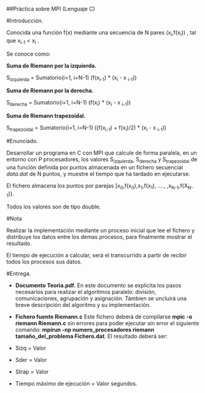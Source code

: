 ##Práctica sobre MPI (Lenguaje C)

#Introducción.

Conocida una función f(x) mediante una secuencia de N pares (x<sub>i</sub>,f(x<sub>i</sub>)) , tal que x<sub>i-1</sub> < x<sub>i</sub> .

Se conoce como:

**Suma de Riemann por la izquierda.**

S<sub>izquierda</sub> = Sumatorio(i=1, i=N-1) (f(x<sub>i-1</sub>) * (x<sub>i</sub> - x <sub>i-1</sub>))

**Suma de Riemann por la derecha.**

S<sub>derecha</sub> = Sumatorio(i=1, i=N-1) (f(x<sub>i</sub>) * (x<sub>i</sub> - x <sub>i-1</sub>))

**Suma de Riemann trapezoidal.**

S<sub>trapezoidal</sub> = Sumatorio(i=1, i=N-1) ((f(x<sub>i-1</sub>) + f(x<sub>i</sub>)/2) * (x<sub>i</sub> - x <sub>i-1</sub>))

#Enunciado.

Desarrollar un programa en C con MPI que calcule de forma paralela, en un entorno con P procesadores,  los valores S<sub>izquierda</sub>, S<sub>derecha</sub> y S<sub>trapezoidal</sub> de una función definida por puntos almacenada en un fichero secuencial *data.dat* de N puntos, y muestre el tiempo que ha tardado en ejecutarse. 

El fichero almacena los puntos por parejas [x<sub>0</sub>,f(x<sub>0</sub>),x<sub>1</sub>,f(x<sub>1</sub>), ...., ,x<sub>N-1</sub>,f(X<sub>N-1</sub>)}. 

Todos los valores son de tipo double.

#Nota

Realizar la implementación mediante un proceso inicial que lee el fichero y distribuye los datos entre los demas procesos, para finalmente mostrar el resultado.

El tiempo de ejecución a calcular, será el transcurrido a partir de recibir todos los procesos sus datos.

#Entrega.

* **Documento Teoria.pdf.** En este documento se explicita los pasos necesarios para realizar el algoritmos paralelo: división, comunicaciones, agrupación y asignación. Támbien se uncluirá una breve descripción del algoritmo y su implementación.

* **Fichero fuente Riemann.c**  Este fichero deberá de compilarse **mpic -o riemann Riemann.c**  sin errores para poder ejecutar sin error el siguiente comando: **mpirun -np numero_procesadores riemann tamaño_del_problema Fichero.dat**. El resultado deberá ser:
 * Sizq = Valor
 * Sder = Valor
 * Strap = Valor
 * Tiempo máximo de ejecución = Valor segundos.
